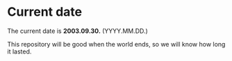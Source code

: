 # Current date

The current date is **2003.09.30.** (YYYY.MM.DD.)

This repository will be good when the world ends, so we will know how long it lasted.
